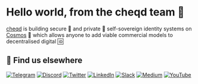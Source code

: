 # Hello world, from the cheqd team 👋

[cheqd](https://www.cheqd.io) is building secure 🔐 and private 🤫 self-sovereign identity systems on [Cosmos](https://cosmos.network) 💫 which allows anyone to add viable commercial models to decentralised digital 🆔

## 🙋 Find us elsewhere

[![Telegram](https://img.shields.io/badge/Telegram-2CA5E0?style=for-the-badge&logo=telegram&logoColor=white)](https://t.me/cheqd) [![Discord](https://img.shields.io/badge/Discord-7289DA?style=for-the-badge&logo=discord&logoColor=white)](http://cheqd.link/discord-github) [![Twitter](https://img.shields.io/badge/Twitter-1DA1F2?style=for-the-badge&logo=twitter&logoColor=white)](https://twitter.com/intent/follow?screen_name=cheqd_io) [![LinkedIn](https://img.shields.io/badge/LinkedIn-0077B5?style=for-the-badge&logo=linkedin&logoColor=white)](http://cheqd.link/linkedin) [![Slack](https://img.shields.io/badge/Slack-4A154B?style=for-the-badge&logo=slack&logoColor=white)](http://cheqd.link/join-cheqd-slack) [![Medium](https://img.shields.io/badge/Medium-12100E?style=for-the-badge&logo=medium&logoColor=white)](https://blog.cheqd.io) [![YouTube](https://img.shields.io/badge/YouTube-FF0000?style=for-the-badge&logo=youtube&logoColor=white)](https://www.youtube.com/channel/UCBUGvvH6t3BAYo5u41hJPzw/)
